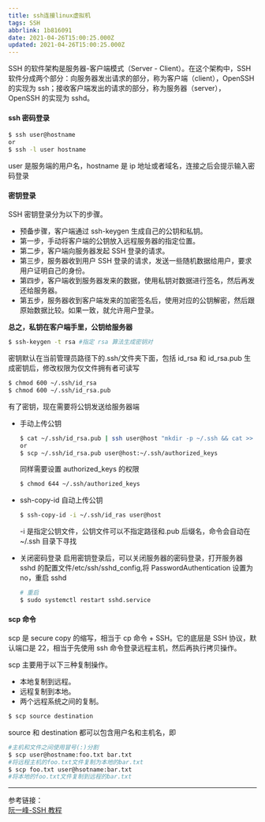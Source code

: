 ```yaml
---
title: ssh连接linux虚拟机
tags: SSH
abbrlink: 1b816091
date: 2021-04-26T15:00:25.000Z
updated: 2021-04-26T15:00:25.000Z
---
```


SSH 的软件架构是服务器-客户端模式（Server - Client）。在这个架构中，SSH 软件分成两个部分：向服务器发出请求的部分，称为客户端（client），OpenSSH 的实现为 ssh；接收客户端发出的请求的部分，称为服务器（server），OpenSSH 的实现为 sshd。

<!--more-->

#### ssh 密码登录

```bash
$ ssh user@hostname
or
$ ssh -l user hostname
```

user 是服务端的用户名，hostname 是 ip 地址或者域名，连接之后会提示输入密码登录

#### 密钥登录

SSH 密钥登录分为以下的步骤。

- 预备步骤，客户端通过 ssh-keygen 生成自己的公钥和私钥。
- 第一步，手动将客户端的公钥放入远程服务器的指定位置。
- 第二步，客户端向服务器发起 SSH 登录的请求。
- 第三步，服务器收到用户 SSH 登录的请求，发送一些随机数据给用户，要求用户证明自己的身份。
- 第四步，客户端收到服务器发来的数据，使用私钥对数据进行签名，然后再发还给服务器。
- 第五步，服务器收到客户端发来的加密签名后，使用对应的公钥解密，然后跟原始数据比较。如果一致，就允许用户登录。

**总之，私钥在客户端手里，公钥给服务器**

```bash
$ ssh-keygen -t rsa #指定 rsa 算法生成密钥对
```

密钥默认在当前管理员路径下的.ssh/文件夹下面，包括 id_rsa 和 id_rsa.pub
生成密钥后，修改权限为仅文件拥有者可读写

```bash
$ chmod 600 ~/.ssh/id_rsa
$ chmod 600 ~/.ssh/id_rsa.pub
```

有了密钥，现在需要将公钥发送给服务器端

- 手动上传公钥

  ```bash
  $ cat ~/.ssh/id_rsa.pub | ssh user@host "mkdir -p ~/.ssh && cat >> ~/.ssh/authorized_keys"
  or
  $ scp ~/.ssh/id_rsa.pub user@host:~/.ssh/authorized_keys
  ```

  同样需要设置 authorized_keys 的权限

  ```bash
  $ chmod 644 ~/.ssh/authorized_keys
  ```

- ssh-copy-id 自动上传公钥

  ```bash
  $ ssh-copy-id -i ~/.ssh/id_ras user@host
  ```

  -i 是指定公钥文件，公钥文件可以不指定路径和.pub 后缀名，命令会自动在~/.ssh 目录下寻找

- 关闭密码登录
  启用密钥登录后，可以关闭服务器的密码登录，打开服务器 sshd 的配置文件/etc/ssh/sshd_config,将 PasswordAuthentication 设置为 no，重启 sshd
  ```bash
  # 重启
  $ sudo systemctl restart sshd.service
  ```

#### scp 命令

scp 是 secure copy 的缩写，相当于 cp 命令 + SSH。它的底层是 SSH 协议，默认端口是 22，相当于先使用 ssh 命令登录远程主机，然后再执行拷贝操作。

scp 主要用于以下三种复制操作。

- 本地复制到远程。
- 远程复制到本地。
- 两个远程系统之间的复制。

```bash
$ scp source destination
```

source 和 destination 都可以包含用户名和主机名，即

```bash
#主机和文件之间使用冒号(:)分割
$ scp user@hostname:foo.txt bar.txt
#将远程主机的foo.txt文件复制为本地的bar.txt
$ scp foo.txt user@hsotname:bar.txt
#将本地的foo.txt文件复制到远程的bar.txt
```

---

参考链接：  
[阮一峰-SSH 教程](https://wangdoc.com/ssh/)
